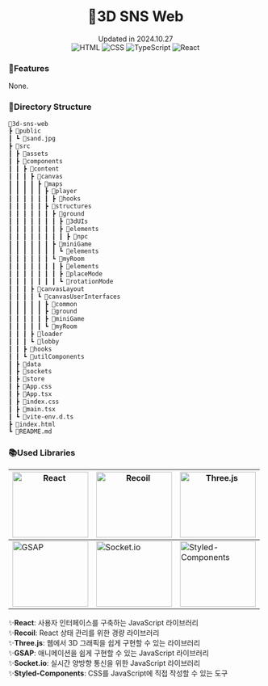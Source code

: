 <h1 align="center">🦜3D SNS Web</h1>
<div align="center">Updated in 2024.10.27</div>
<div align="center">
  <img src="https://img.shields.io/badge/-HTML-E34F26?style=flat&logo=html5&logoColor=white" alt="HTML" />
  <img src="https://img.shields.io/badge/-CSS-1572B6?style=flat&logo=css3&logoColor=white" alt="CSS" />
  <img src="https://img.shields.io/badge/-TypeScript-007ACC?style=flat&logo=typescript&logoColor=white" alt="TypeScript" />
  <img src="https://img.shields.io/badge/-React-61DAFB?style=flat&logo=react&logoColor=black" alt="React" />
</div>

### 🔧Features
None.
### 💼Directory Structure
```markdown
🎲3d-sns-web
┣ 📂public
┃ ┗ 📜sand.jpg
┣ 📂src
┃ ┣ 📂assets
┃ ┣ 📂components
┃ ┃ ┣ 📂content
┃ ┃ ┃ ┣ 📂canvas
┃ ┃ ┃ ┃ ┣ 📂maps
┃ ┃ ┃ ┃ ┃ ┣ 📂player
┃ ┃ ┃ ┃ ┃ ┃ ┣ 📂hooks
┃ ┃ ┃ ┃ ┃ ┣ 📂structures
┃ ┃ ┃ ┃ ┃ ┃ ┣ 📂ground
┃ ┃ ┃ ┃ ┃ ┃ ┃ ┣ 📂3dUIs
┃ ┃ ┃ ┃ ┃ ┃ ┃ ┣ 📂elements
┃ ┃ ┃ ┃ ┃ ┃ ┃ ┃ ┣ 📂npc
┃ ┃ ┃ ┃ ┃ ┃ ┣ 📂miniGame
┃ ┃ ┃ ┃ ┃ ┃ ┃ ┗ 📂elements
┃ ┃ ┃ ┃ ┃ ┃ ┗ 📂myRoom
┃ ┃ ┃ ┃ ┃ ┃ ┃ ┣ 📂elements
┃ ┃ ┃ ┃ ┃ ┃ ┃ ┣ 📂placeMode
┃ ┃ ┃ ┃ ┃ ┃ ┃ ┗ 📂rotationMode
┃ ┃ ┃ ┣ 📂canvasLayout
┃ ┃ ┃ ┃ ┗ 📂canvasUserInterfaces
┃ ┃ ┃ ┃ ┃ ┣ 📂common
┃ ┃ ┃ ┃ ┃ ┣ 📂ground
┃ ┃ ┃ ┃ ┃ ┣ 📂miniGame
┃ ┃ ┃ ┃ ┃ ┗ 📂myRoom
┃ ┃ ┃ ┣ 📂loader
┃ ┃ ┃ ┗ 📂lobby
┃ ┃ ┣ 📂hooks
┃ ┃ ┗ 📂utilComponents
┃ ┣ 📂data
┃ ┣ 📂sockets
┃ ┣ 📂store
┃ ┣ 📜App.css
┃ ┣ 📜App.tsx
┃ ┣ 📜index.css
┃ ┣ 📜main.tsx
┃ ┗ 📜vite-env.d.ts
┣ 📜index.html
┗ 📜README.md
```

### 📚Used Libraries
| <img src="https://cdn.icon-icons.com/icons2/2415/PNG/512/react_original_wordmark_logo_icon_146375.png" alt="React" width="150" height="130"/> | <img src="https://www.recoiljs.cn/img/wordmark.png" alt="Recoil" width="150" height="130"/> | <img src="https://upload.wikimedia.org/wikipedia/commons/thumb/3/3f/Three.js_Icon.svg/120px-Three.js_Icon.svg.png" alt="Three.js" width="150" height="130"/> |
|------------------------------------------------------|-------------------------------------------------------|-----------------------------------------------------------|
| <img src="https://spin.atomicobject.com/wp-content/uploads/gsap-logo-1024x512.jpg" alt="GSAP" width="150" height="130"/> | <img src="https://cdn.icon-icons.com/icons2/2699/PNG/512/socketio_logo_icon_168806.png" alt="Socket.io" width="150" height="130"/> | <img src="https://raw.githubusercontent.com/styled-components/brand/master/styled-components.png" alt="Styled-Components" width="150" height="130"/> |
✨**React**: 사용자 인터페이스를 구축하는 JavaScript 라이브러리<br/>
✨**Recoil**: React 상태 관리를 위한 경량 라이브러리<br/>
✨**Three.js**: 웹에서 3D 그래픽을 쉽게 구현할 수 있는 라이브러리<br/>
✨**GSAP**: 애니메이션을 쉽게 구현할 수 있는 JavaScript 라이브러리<br/>
✨**Socket.io**: 실시간 양방향 통신을 위한 JavaScript 라이브러리<br/>
✨**Styled-Components**: CSS를 JavaScript에 직접 작성할 수 있는 도구<br/>